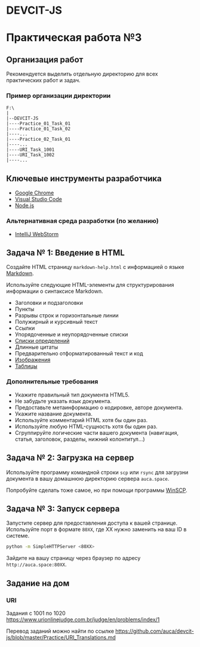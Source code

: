 # DEVCIT-JS
Практическая работа №3
======================

## Организация работ

Рекомендуется выделить отдельную директорию для всех практических работ и задач.

### Пример организации директории

```
F:\
|
|--DEVCIT-JS
|----Practice_01_Task_01
|----Practice_01_Task_02
|----...
|----Practice_02_Task_01
|----...
|----URI_Task_1001
|----URI_Task_1002
|----...
```

## Ключевые инструменты разработчика

* [Google Chrome](https://www.google.com/chrome)
* [Visual Studio Code](https://code.visualstudio.com)
* [Node.js](https://nodejs.org/en)

### Альтернативная среда разработки (по желанию)

* [IntelliJ WebStorm](https://www.jetbrains.com/webstorm)

## Задача № 1: Введение в HTML

Создайте HTML страницу `markdown-help.html` с информацией о языке [Markdown](https://daringfireball.net/projects/markdown/).

Используйте следующие HTML-элементы для структурирования информации о синтаксисе Markdown.

* Заголовки и подзаголовки
* Пункты
* Разрывы строк и горизонтальные линии
* Полужирный и курсивный текст
* Ссылки
* Упорядоченные и неупорядоченные списки
* [Списки определений](http://kramdown.gettalong.org/syntax.html#definition-lists)
* Длинные цитаты
* Предварительно отформатированный текст и код
* [Изображения](https://github.com/dcurtis/markdown-mark)
* [Таблицы](http://kramdown.gettalong.org/syntax.html#tables)

### Дополнительные требования

* Укажите правильный тип документа HTML5.
* Не забудьте указать язык документа.
* Предоставьте метаинформацию о кодировке, авторе документа.
* Укажите название документа.
* Используйте комментарий HTML хотя бы один раз.
* Используйте любую HTML-сущность хотя бы один раз.
* Сгруппируйте логические части вашего документа (навигация, статья, заголовок, разделы, нижний колонтитул…)

## Задача № 2: Загрузка на сервер

Используйте программу командной строки `scp` или `rsync` для загрузни документа в вашу домашнюю директорию сервера `auca.space`.

Попробуйте сделать тоже самое, но при помощи программы [WinSCP]( https://winscp.net/eng/downloads.php).

## Задача № 3: Запуск сервера

Запустите сервер для предоставления доступа к вашей странице. Используйте порт в формате `80XX`, где XX нужно заменить на ваш ID в системе.

```bash
python -m SimpleHTTPServer <80XX>
```

Зайдите на вашу страницу через браузер по адресу `http://auca.space:80XX`.

## Задание на дом

### URI

Задания с 1001 по 1020 <https://www.urionlinejudge.com.br/judge/en/problems/index/1>

Перевод заданий можно найти по ссылке <https://github.com/auca/devcit-js/blob/master/Practice/URI_Translations.md>
